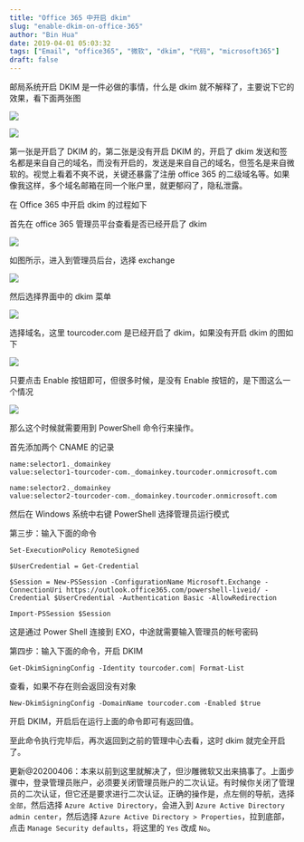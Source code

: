 ```yaml
---
title: "Office 365 中开启 dkim"
slug: "enable-dkim-on-office-365"
author: "Bin Hua"
date: 2019-04-01 05:03:32
tags: ["Email", "office365", "微软", "dkim", "代码", "microsoft365"]
draft: false
---
```


邮局系统开启 DKIM 是一件必做的事情，什么是 dkim 就不解释了，主要说下它的效果，看下面两张图

![](https://storage.tourcoder.com/tcblog/enable-dkim-on-office-365-06.png)

![](https://storage.tourcoder.com/tcblog/enable-dkim-on-office-365-07.png)

第一张是开启了 DKIM 的，第二张是没有开启 DKIM 的，开启了 dkim 发送和签名都是来自自己的域名，而没有开启的，发送是来自自己的域名，但签名是来自微软的。视觉上看着不爽不说，关键还暴露了注册 office 365 的二级域名等。如果像我这样，多个域名邮箱在同一个账户里，就更郁闷了，隐私泄露。

在 Office 365 中开启 dkim 的过程如下

首先在 office 365 管理员平台查看是否已经开启了 dkim

![](https://storage.tourcoder.com/tcblog/enable-dkim-on-office-365-01.png)

如图所示，进入到管理员后台，选择 exchange

![](https://storage.tourcoder.com/tcblog/enable-dkim-on-office-365-02.png)

然后选择界面中的 dkim 菜单

![](https://storage.tourcoder.com/tcblog/enable-dkim-on-office-365-03.png)

选择域名，这里 tourcoder.com 是已经开启了 dkim，如果没有开启 dkim 的图如下

![](https://storage.tourcoder.com/tcblog/enable-dkim-on-office-365-04.png)

只要点击 Enable 按钮即可，但很多时候，是没有 Enable 按钮的，是下图这么一个情况

![](https://storage.tourcoder.com/tcblog/enable-dkim-on-office-365-05.png)

那么这个时候就需要用到 PowerShell 命令行来操作。

首先添加两个 CNAME 的记录

```
name:selector1._domainkey
value:selector1-tourcoder-com._domainkey.tourcoder.onmicrosoft.com
```

```
name:selector2._domainkey
value:selector2-tourcoder-com._domainkey.tourcoder.onmicrosoft.com
```

然后在 Windows 系统中右键 PowerShell 选择管理员运行模式

第三步：输入下面的命令

```
Set-ExecutionPolicy RemoteSigned

$UserCredential = Get-Credential

$Session = New-PSSession -ConfigurationName Microsoft.Exchange -ConnectionUri https://outlook.office365.com/powershell-liveid/ -Credential $UserCredential -Authentication Basic -AllowRedirection

Import-PSSession $Session
```

这是通过 Power Shell 连接到 EXO，中途就需要输入管理员的帐号密码

第四步：输入下面的命令，开启 DKIM

```
Get-DkimSigningConfig -Identity tourcoder.com| Format-List
```

查看，如果不存在则会返回没有对象

```
New-DkimSigningConfig -DomainName tourcoder.com -Enabled $true
```

开启 DKIM，开启后在运行上面的命令即可有返回值。

至此命令执行完毕后，再次返回到之前的管理中心去看，这时 dkim 就完全开启了。

更新@20200406：本来以前到这里就解决了，但沙雕微软又出来搞事了。上面步骤中，登录管理员账户，必须要关闭管理员账户的二次认证。有时候你关闭了管理员的二次认证，但它还是要求进行二次认证。正确的操作是，点左侧的导航，选择 `全部`，然后选择 `Azure Active Directory`，会进入到 `Azure Active Directory admin center`，然后选择 `Azure Active Directory > Properties`，拉到底部，点击 `Manage Security defaults`，将这里的 `Yes` 改成 `No`。